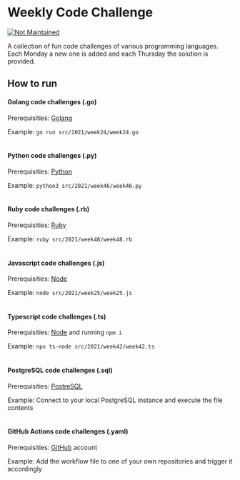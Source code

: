 # Weekly Code Challenge
[![Not Maintained](https://img.shields.io/badge/Maintenance%20Level-Not%20Maintained-yellow.svg)](https://gist.github.com/cheerfulstoic/d107229326a01ff0f333a1d3476e068d)

A collection of fun code challenges of various programming languages. Each Monday a new one is added and each Thursday the solution is provided.

## How to run
#### Golang code challenges (.go)
Prerequisities: [Golang](https://golang.org/)

Example: `go run src/2021/week24/week24.go`
<br /><br />
#### Python code challenges (.py)
Prerequisities: [Python](https://www.python.org/)

Example: `python3 src/2021/week46/week46.py`
<br /><br />
#### Ruby code challenges (.rb)
Prerequisities: [Ruby](https://www.ruby-lang.org/en/)

Example: `ruby src/2021/week48/week48.rb`
<br /><br />
#### Javascript code challenges (.js)
Prerequisities: [Node](https://nodejs.org/en/)

Example: `node src/2021/week25/week25.js`
<br /><br />
#### Typescript code challenges (.ts)
Prerequisities: [Node](https://nodejs.org/en/) and running `npm i`

Example: `npx ts-node src/2021/week42/week42.ts`
<br /><br />
#### PostgreSQL code challenges (.sql)
Prerequisities: [PostreSQL](https://www.postgresql.org/)

Example: Connect to your local PostgreSQL instance and execute the file contents
<br /><br />
#### GitHub Actions code challenges (.yaml)
Prerequisities: [GitHub](https://github.com/) account

Example: Add the workflow file to one of your own repositories and trigger it accordingly
